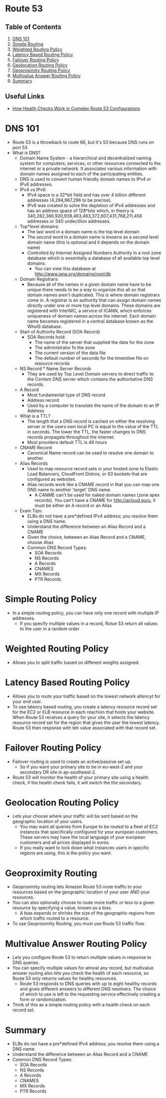 # Route 53

## Table of Contents
1. [DNS 101](#dns-101)
2. [Simple Routing](#simple-routing-policy)
3. [Weighted Routing Policy](#weighted-routing-policy)
4. [Latency Based Routing Policy](#latency-based-routing-policy)
5. [Failover Routing Policy](#failover-routing-policy)
6. [Geolocation Routing Policy](#geolocation-routing-policy)
7. [Geoproximity Routing Policy](#geoproximity-routing)
8. [Multivalue Answer Routing Policy](#multivalue-answer-routing-policy)
9. [Summary](#summary)

## Useful Links
* [How Health Checks Work in Complex Route 53 Configurations](https://docs.aws.amazon.com/Route53/latest/DeveloperGuide/dns-failover-complex-configs.html)

# DNS 101
* Route 53 is a throwback to route 66, but it's 53 because DNS runs on port 53
* What is DNS?
    * Domain Name System - a hierarchical and decentralized naming system for computers, services, or other resources connected to the internet or a private network. It associates various information with domain names assigned to each of the participating entities.
    * DNS is used to convert human friendly domain names to IPv4 or IPv6 addresses.
    * IPv4 vs IPv6:
        * IPv4 space is a 32*bit field and has over 4 billion different addresses (4,294,967,296 to be precise).
        * IPv6 was created to solve the depletion of IPv4 addresses and has an address space of 128*bits which, in theory is 340,282,366,920,938,463,463,372,607,431,768,211,456 addresses or 340 undecillion addresses.
    * Top*level domains:
        * The last word in a domain name is the top level domain
        * The second word in a domain name is knowns as a second level domain name (this is optional and it depends on the domain name)
        * Controlled by Internet Assigned Numbers Authority in a root zone database which is essentially a database of all available top level domains.
            * You can view this database at http://www.iana.org/domains/root/db
    * Domain Registrars:
        * Because all of the names in a given domain name have to be unique there needs to be a way to organize this all so that domain names aren't duplicated. This is where domain registrars come in. A registrar is an authority that can assign domain names directly under one or more top level domains. These domains are registered with InterNIC, a service of ICANN, which enforces uniqueness of domain names across the internet. Each domain name becomes registered in a central database known as the WhoIS database.
    * Start of Authority Record (SOA Record)
        * SOA Records hold:
            * The name of the server that supplied the data for the zone
            * The administrator fo the zone
            * The current version of the data file
            * The default number of seconds for the time*to*live file on resource records
    * NS Record * Name Server Records
        * They are used by Top Level Domain servers to direct traffic to the Content DNS server which contains the authoritative DNS records.
    * A Record
        * Most fundamental type of DNS record
        * Address record
        * Used by a computer to translate the name of the domain to an IP Address
    * What is a TTL?
        * The length that a DNS record is cached on either the resolving server or the users own local PC is equal to the value of the TTL in seconds. The lower the TTL, the faster changes to DNS records propagate throughout the internet.
        * Most providers default TTL is 48 hours
    * CNAME Record
        * Canonical Name record can be used to resolve one domain to another.
    * Alias Records
        * Used to map resource record sets in your hosted zone to Elastic Load Balancers, CloudFront Distros, or S3 buckets that are configured as websites.
        * Alias records work like a CNAME record in that you can map one DNS name to another 'target' DNS name.
            * A CANME can't be used for naked domain names (zone apex records). You can't have a CNAME for http://acloud.guru, it must be either an A record or an Alias
    * Exam Tips:
        * ELBs do not have a pre*defined IPv4 address; you resolve them using a DNS name.
        * Understand the difference between an Alias Record and a CNAME
        * Given the choice, between an Alias Record and a CNAME, choose Alias
        * Common DNS Record Types:
            * SOA Records
            * NS Records
            * A Records
            * CNAMES
            * MX Records
            * PTR Records

# Simple Routing Policy
* In a simple routing policy, you can have only one record with multiple IP addresses.
  * If you specify multiple values in a record, Rotue 53 return all values to the user in a random order

# Weighted Routing Policy
* Allows you to split traffic based on different weights assigned.

# Latency Based Routing Policy
* Allows you to route your traffic based on the lowest network altencyt for your end user.
* To use latency based routing, you create a latency resource record set for the EC2 or ELB resource in each reachion that hosts your website. When Route 53 receives a query for your site, it selects the latency resource record set for the region that gives the user the lowest latency. Route 53 then response with teh value associated with that record set.

# Failover Routing Policy
* Failover routing is used to create an active/passive set up.
  * So if you want your primary site to be in eu-west-2 and your secondary DR site in ap-southeast-2.
* Route 53 will monitor the health of your primary site using a health check, if the health check fails, it will switch the the secondary.

# Geolocation Routing Policy
* Lets your choose where your traffic will be sent based on the geographic location of your users.
  * You may want all queries from Europe to be routed to a fleet of EC2 instances that specifically configured for your european customers. These servers may have the local language of your european customers and all prices displayed in euros.
  * If you really want to lock down what instances users in specific regions are using, this is the policy you want.

# Geoproximity Routing
* Geoproximity routing lets Amazon Route 53 route traffic to your resources based on the geographic location of your user AND your resources.
* You can also optionally choose to route more traffic or less to a given resource by specifying a value, known as a bias.
    * A bias expands or shrinks the size of the geographic regions from which traffic routed to a resource.
* To use Geoproximity Routing, you must use Route 53 traffic flow.

# Multivalue Answer Routing Policy
* Lets you configure Route 53 to return multiple values in response to DNS queries.
* You can specify multiple values for almost any record, but multivalue answer routing also lets you check the health of each resource, so Route 53 only returns values for healthy resources.
    * Route 53 responds to DNS queries with up to eight healthy records and gives different answers to different DNS resolvers. The choice of which to use is left to the requesting service effectively creating a form or randomization.
* Think of this as a simple routing policy with a health check on each record set.

# Summary
* ELBs do not have a pre*defined IPv4 address; you resolve them using a DNS name.
* Understand the difference between an Alias Record and a CNAME
* Common DNS Record Types:
    * SOA Records
    * NS Records
    * A Records
    * CNAMES
    * MX Records
    * PTR Records
